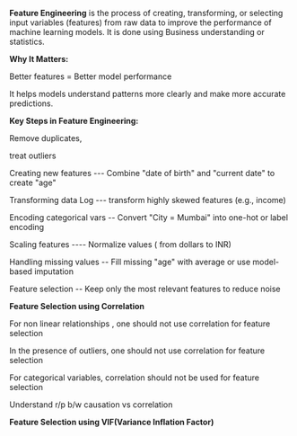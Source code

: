 **Feature Engineering** is the process of creating, transforming, or selecting input variables (features) from raw data to improve the performance of machine learning models.
It is done using Business understanding or statistics.

**Why It Matters:**

Better features = Better model performance 

It helps models understand patterns more clearly and make more accurate predictions.

**Key Steps in Feature Engineering:**

Remove duplicates, 

treat outliers

Creating new features   ---	Combine "date of birth" and "current date" to create "age"

Transforming data	Log   ---  transform highly skewed features (e.g., income)

Encoding categorical vars  --  	Convert "City = Mumbai" into one-hot or label encoding

Scaling features	----   Normalize values ( from dollars to INR)

Handling missing values	--   Fill missing "age" with average or use model-based imputation

Feature selection	--  Keep only the most relevant features to reduce noise

**Feature Selection using Correlation**

For non linear relationships , one should not use correlation for feature selection

In the presence of outliers, one should not use correlation for feature selection

For categorical variables, correlation should not be used for feature selection     

Understand r/p b/w causation vs correlation

**Feature Selection using VIF(Variance Inflation Factor)**



